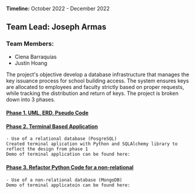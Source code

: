 **Timeline:** October 2022 - December 2022
## Team Lead: Joseph Armas

### Team Members:
- Ciena Barraquias
- Justin Hoang

The project's objective develop a database infrastructure that manages the key issuance process for school building access. The system ensures keys are allocated to employees and faculty strictly based on proper requests, while tracking the distribution and return of keys. The project is broken down into 3 phases.
 

#### [Phase 1. UML, ERD, Pseudo Code]()

#### [Phase 2. Terminal Based Application]()
    - Use of a relational database (PosgreSQL)
    Created terminal aplication with Python and SQLAlchemy library to reflect the design from phase 1 
    Demo of terminal application can be found here:

#### [Phase 3. Refactor Python Code for a non-relational]()
    - Use of a non-relational database (MongoDB)
    Demo of terminal applicatoin can be found here:




